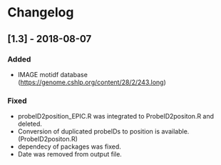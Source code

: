 # Changelog
## [1.3] - 2018-08-07
### Added
- IMAGE motidf database (https://genome.cshlp.org/content/28/2/243.long)

### Fixed
- probeID2position_EPIC.R was integrated to ProbeID2positon.R and deleted.
- Conversion of duplicated probeIDs to position is available. (ProbeID2positon.R)
- dependecy of packages was fixed.
- Date was removed from output file.
